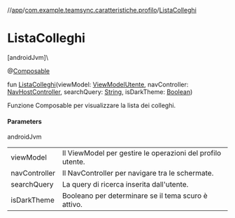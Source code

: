 //[app](../../index.md)/[com.example.teamsync.caratteristiche.profilo](index.md)/[ListaColleghi](-lista-colleghi.md)

# ListaColleghi

[androidJvm]\

@[Composable](https://developer.android.com/reference/kotlin/androidx/compose/runtime/Composable.html)

fun [ListaColleghi](-lista-colleghi.md)(viewModel: [ViewModelUtente](../com.example.teamsync.caratteristiche.autentificazione.data.viewModel/-view-model-utente/index.md), navController: [NavHostController](https://developer.android.com/reference/kotlin/androidx/navigation/NavHostController.html), searchQuery: [String](https://kotlinlang.org/api/latest/jvm/stdlib/kotlin/-string/index.html), isDarkTheme: [Boolean](https://kotlinlang.org/api/latest/jvm/stdlib/kotlin/-boolean/index.html))

Funzione Composable per visualizzare la lista dei colleghi.

#### Parameters

androidJvm

| | |
|---|---|
| viewModel | Il ViewModel per gestire le operazioni del profilo utente. |
| navController | Il NavController per navigare tra le schermate. |
| searchQuery | La query di ricerca inserita dall'utente. |
| isDarkTheme | Booleano per determinare se il tema scuro è attivo. |
